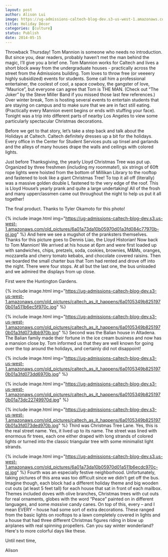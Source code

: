 ```yaml
---
layout: post
author: Alison Lui
image: https://ug-admissions-caltech-blog-dev.s3-us-west-1.amazonaws.com/old_pictures/caltech_as_it_happens/6a0105349b8251970b01a511b6ec2c970c.jpg
title: Holiday Décor
categories: [culture]
status: Publish
date: 2014-05-15
---
```


Throwback Thursday!
Tom Mannion is someone who needs no introduction. But since you, dear readers, probably haven’t met the man behind the magic, I’ll give you a brief one. Tom Mannion works for Caltech and lives a short block away from the undergraduate houses - practically across the street from the Admissions building. Tom loves to throw free (or veeeery highly subsidized) events for students. Some call him a professional entertainer, the coolest of cool, a space cowboy, the gangster of love, “Maurice”, but everyone can agree that Tom is THE MAN. (Check out “The Joker” by the Steve Miller Band if you missed those last few references.)
Over winter break, Tom is hosting several events to entertain students that are staying on campus and to make sure that we are in fact still eating. (Practically every Mannion event begins or ends with stuffing your face). Tonight was a trip into different parts of nearby Los Angeles to view some particularly spectacular Christmas decorations.

Before we get to that story, let’s take a step back and talk about the Holidays at Caltech. Caltech definitely dresses up a bit for the holidays. Every office in the Center for Student Services puts up tinsel and garlands and the alleys of many houses drape the walls and ceilings with colored lights.

Just before Thanksgiving, the yearly Lloyd Christmas Tree was put up. Organized by three freshmen (including my roommate!), six strings of 60ft rope lights were hoisted from the bottom of Millikan Library to the rooftop and fastened to look like a giant Christmas Tree! To top it all off (literally) was a massive golden double L fastened to the very edge of the roof. This is Lloyd House’s yearly prank and quite a large undertaking! All of the frosh and many upperclassmen came out throughout the night to help us put it all together!

The final product. Thanks to Tyler Okamoto for this photo!


{% include image.html img="https://ug-admissions-caltech-blog-dev.s3.us-west-1.amazonaws.com/old_pictures/6a01a73da10b05970d01a3fd084c77970b-pi.jpg" %}
And here we see a mugshot of the pranksters themselves. Thanks for this picture goes to Dennis Liao, the Lloyd Historian!
Now back to Tom Mannion! We arrived at his house at 6pm and were first loaded up with sandwiches, chips, pretzels, soda, cookies, brownies, M&amp;Ms, oranges, mozzarella and cherry tomato kebabs, and chocolate covered raisins. Then we boarded the small charter bus that Tom had rented and drove off into the night. There were four stops. At all but the last one, the bus unloaded and we admired the displays from up close.

First were the Huntington Gardens.


{% include image.html img="https://ug-admissions-caltech-blog-dev.s3-us-west-1.amazonaws.com/old_pictures/caltech_as_it_happens/6a0105349b8251970b01a511b6ec5f970c.jpg" %}

{% include image.html img="https://ug-admissions-caltech-blog-dev.s3-us-west-1.amazonaws.com/old_pictures/caltech_as_it_happens/6a0105349b8251970b01a3fd073dbb970b.jpg" %}
Second was the Balian house in Altadena. The Balian family made their fortune in the ice cream business and now has a mansion close by. Tom informed us that they are well known for going over the top around the holidays, and certainly did not disappoint!


{% include image.html img="https://ug-admissions-caltech-blog-dev.s3-us-west-1.amazonaws.com/old_pictures/caltech_as_it_happens/6a0105349b8251970b01a3fd073dd6970b.jpg" %}

{% include image.html img="https://ug-admissions-caltech-blog-dev.s3-us-west-1.amazonaws.com/old_pictures/caltech_as_it_happens/6a0105349b8251970b01a73dc22749970d.jpg" %}

{% include image.html img="https://ug-admissions-caltech-blog-dev.s3-us-west-1.amazonaws.com/old_pictures/caltech_as_it_happens/6a0105349b8251970b01a3fd073ded970b.jpg" %}
Third was Christmas Tree Lane. Yes, this is the real street name. Yes, it lived up to its name. The street was lined with enormous fir trees, each one either draped with long strands of colored lights or turned into the classic triangular tree with some minimalist light strands.


{% include image.html img="https://ug-admissions-caltech-blog-dev.s3.us-west-1.amazonaws.com/old_pictures/6a01a73da10b05970d01a511b6ecdc970c-pi.jpg" %}
Fourth was an especially festive neighborhood. Unfortunately, taking pictures of this area was too difficult since we didn’t get off the bus. Imagine though, each block had a different holiday theme and big wooden cut outs (at least 5 feet tall) for each house that sat in front of each mailbox. Themes included doves with olive branches, Christmas trees with cut outs for real ornaments, globes with the word “Peace” painted on in different languages, and some *massive* candy canes. On top of this, every – and I mean EVERY – house had some sort of extra decorations. These ranged from the basic lights on rooftops to a lawn completely covered in lights and a house that had three different Christmas figures riding in blow up airplanes with real spinning propellers. Can you say winter wonderland?
Here's to more colorful days like these.

Until next time,

Alison
